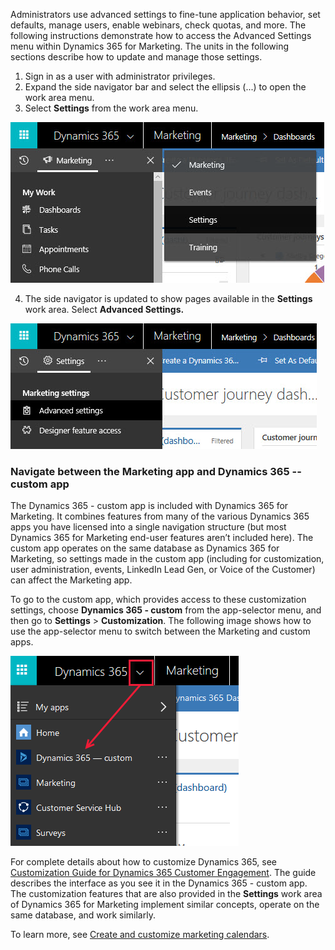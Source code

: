 Administrators use advanced settings to fine-tune application behavior, set defaults, manage users, enable webinars, check quotas, and more. The following instructions demonstrate how to access the Advanced Settings menu within Dynamics 365 for Marketing. The units in the following sections describe how to update and manage those settings. 

1.  Sign in as a user with administrator privileges.
2.  Expand the side navigator bar and select the ellipsis (...) to open the work area menu.
3.  Select **Settings** from the work area menu.

![marketing app](../media/gsm-accessadvancedsettings-1.png) 

4.  The side navigator is updated to show pages available in the **Settings** work area. Select **Advanced Settings.**

![marketing app settings](../media/gsm-accessadvancedsettings-2.png) 

### Navigate between the Marketing app and Dynamics 365 -- custom app

The Dynamics 365 - custom app is included with Dynamics 365 for Marketing. It combines features from many of the various Dynamics 365 apps you have licensed into a single navigation structure (but most Dynamics 365 for Marketing end-user features aren’t included here). The custom app operates on the same database as Dynamics 365 for Marketing, so settings made in the custom app (including for customization, user administration, events, LinkedIn Lead Gen, or Voice of the Customer) can affect the Marketing app.

To go to the custom app, which provides access to these customization settings, choose **Dynamics 365 - custom** from the app-selector menu, and then go to **Settings** \> **Customization**. The following image shows how to use the app-selector menu to switch between the Marketing and custom apps.

![drop down](../media/gsm-accessadvancedsettings-3.png) 

For complete details about how to customize Dynamics 365, see [Customization Guide for Dynamics 365 Customer Engagement](https://docs.microsoft.com/dynamics365/customer-engagement/customize/overview). The guide describes the interface as you see it in the Dynamics 365 - custom app. The customization features that are also provided in the **Settings** work area of Dynamics 365 for Marketing implement similar concepts, operate on the same database, and work similarly.

To learn more, see [Create and customize marketing calendars](https://docs.microsoft.com/dynamics365/customer-engagement/marketing/customize-marketing-calendars).
